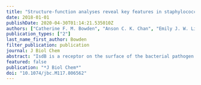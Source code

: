 ```yaml
---
title: "Structure-function analyses reveal key features in staphylococcus aureus isdb-associated unfolding of the heme-binding pocket of human hemoglobin"
date: 2018-01-01
publishDate: 2020-04-30T01:14:21.535010Z
authors: ["Catherine F. M. Bowden", "Anson C. K. Chan", "Emily J. W. Li", "Angele L. Arrieta", "Lindsay D. Eltis", "Michael E. P. Murphy"]
publication_types: ["2"]
last_name_first_author: Bowden
filter_publication: publication
journal: J Biol Chem
abstract: "IsdB is a receptor on the surface of the bacterial pathogen Staphylococcus aureus that exts. heme from Hb to enable growth on Hb as a sole iron source. IsdB is critically important both for in vitro growth on Hb and in infection models and is also highly up-regulated in blood, serum, and tissue infection models, indicating a key role of this receptor in bacterial virulence. However, structural information for IsdB is limited. We present here a crystal structure of a complex between human Hb and IsdB. In this complex, the α subunits of Hb are refolded with the heme displaced to the interface with IsdB. We also observe that atypical residues of Hb, His58 and His89 of αHb, coordinate to the heme iron, which is poised for transfer into the heme-binding pocket of IsdB. Moreover, the porphyrin ring interacts with IsdB residues Tyr440 and Tyr444. Previously, Tyr440 was obsd. to coordinate heme iron in an IsdB·heme complex structure. A Y440F/Y444F IsdB variant we produced was defective in heme transfer yet formed a stable complex with Hb (Kd = 6 ± 2 μm) in soln. with spectroscopic features of the bis-His species obsd. in the crystal structure. Haptoglobin binds to a distinct site on Hb to inhibit heme transfer to IsdB and growth of S. aureus, and a ternary complex of IsdB·Hb·Hp was obsd. We propose a model for IsdB heme transfer from Hb that involves unfolding of Hb and heme iron ligand exchange. [on SciFinder(R)]"
featured: false
publication: "*J Biol Chem*"
doi: "10.1074/jbc.M117.806562"
---
```


